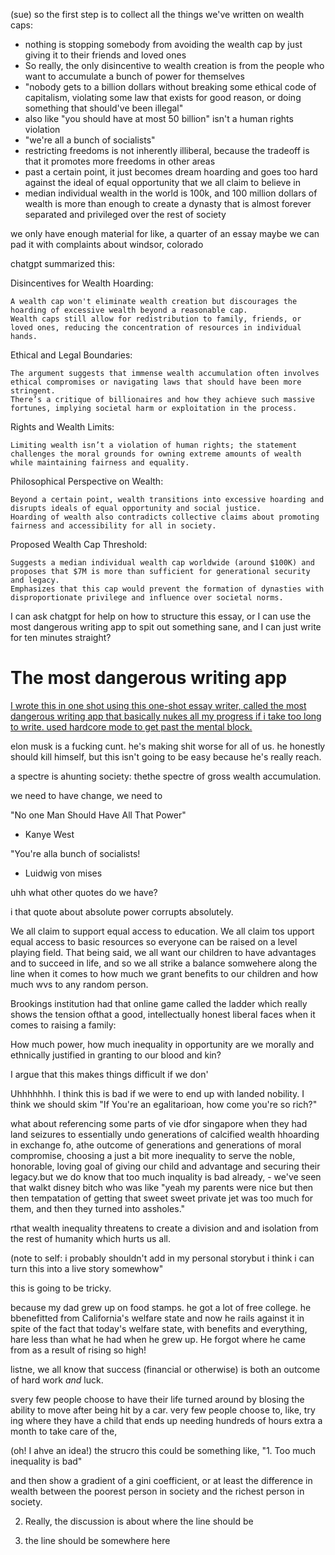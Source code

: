 (sue) so the first step is to collect all the things we've written on wealth caps:

- nothing is stopping somebody from avoiding the wealth cap by just giving it to their friends and loved ones
- So really, the only disincentive to wealth creation is from the people who want to accumulate a bunch of power for themselves
- "nobody gets to a billion dollars without breaking some ethical code of capitalism, violating some law that exists for good reason, or doing something that should've been illegal"
- also like "you should have at most 50 billion" isn't a human rights violation
- "we're all a bunch of socialists"
- restricting freedoms is not inherently illiberal, because the tradeoff is that it promotes more freedoms in other areas
- past a certain point, it just becomes dream hoarding and goes too hard against the ideal of equal opportunity that we all claim to believe in
- median individual wealth in the world is 100k, and 100 million dollars of wealth is more than enough to create a dynasty that is almost forever separated and privileged over the rest of society

we only have enough material for like, a quarter of an essay
maybe we can pad it with complaints about windsor, colorado

chatgpt summarized this:

Disincentives for Wealth Hoarding:

    A wealth cap won't eliminate wealth creation but discourages the hoarding of excessive wealth beyond a reasonable cap.
    Wealth caps still allow for redistribution to family, friends, or loved ones, reducing the concentration of resources in individual hands.

Ethical and Legal Boundaries:

    The argument suggests that immense wealth accumulation often involves ethical compromises or navigating laws that should have been more stringent.
    There’s a critique of billionaires and how they achieve such massive fortunes, implying societal harm or exploitation in the process.

Rights and Wealth Limits:

    Limiting wealth isn’t a violation of human rights; the statement challenges the moral grounds for owning extreme amounts of wealth while maintaining fairness and equality.

Philosophical Perspective on Wealth:

    Beyond a certain point, wealth transitions into excessive hoarding and disrupts ideals of equal opportunity and social justice.
    Hoarding of wealth also contradicts collective claims about promoting fairness and accessibility for all in society.

Proposed Wealth Cap Threshold:

    Suggests a median individual wealth cap worldwide (around $100K) and proposes that $7M is more than sufficient for generational security and legacy.
    Emphasizes that this cap would prevent the formation of dynasties with disproportionate privilege and influence over societal norms.


I can ask chatgpt for help on how to structure this essay, or I can use the most dangerous writing app to spit out something sane, and I can just write for ten minutes straight?


# The most dangerous writing app

[I wrote this in one shot using this one-shot essay writer, called the most dangerous writing app that basically nukes all my progress if i take too long to write. used hardcore mode to get past the mental block.](https://www.squibler.io/dangerous-writing-prompt-app/write?limit=10&type=minutes&hardcore=true)

elon musk is a fucking cunt. he's making shit worse for all of us. he honestly should kill himself, but this isn't going to be easy because he's really reach. 

a spectre is ahunting society: thethe spectre of gross wealth accumulation.

we need to have change, we need to 

"No one Man Should Have All That Power"
- Kanye West

"You're alla  bunch of socialists!
- Luidwig von mises

uhh what other quotes do we have?

i that quote about absolute power corrupts absolutely.

We all claim to support equal access to education. We all claim tos upport equal access to basic resources so everyone can be raised on a level playing field. That being said, we all want our children to have advantages and to succeed in life, and so we all strike a balance somwehere along the line when it comes to how much we grant benefits to our children and how much wvs to any random person.

Brookings institution had that online game called the ladder which really shows the tension ofthat a good, intellectually honest liberal faces when it comes to raising a family: 

How much power, how much inequality in opportunity are we morally and ethnically justified in granting to our blood and kin?

I argue that this makes things difficult if we don'

Uhhhhhhh. I think this is bad if we were to end up with landed nobility. I think we should skim "If You're an egalitarioan, how come you're so rich?"

what about referencing some parts of vie dfor singapore when they had land seizures to essentially undo generations of calcified wealth hhoarding in exchange fo, athe outcome of generations and generations of moral compromise, choosing a just a bit more inequality to serve the noble, honorable, loving goal of giving our child and advantage and securing their legacy.but we do know that too much inquality is bad already, - we've seen that walkt disney bitch who was like "yeah my parents were nice but then then tempatation of getting that sweet sweet private jet was too much for them, and then they turned into assholes."

rthat wealth inequality threatens to create a division and and isolation from the rest of humanity which hurts us all. 

(note to self: i probably shouldn't add in my personal storybut i think i can turn this into a live story somewhow"

this is going to be tricky. 

because my dad grew up on food stamps. he got a lot of free college. he bbenefitted from California's welfare state and now he rails against it in spite of the fact that today's welfare state, with benefits and everything, hare less than what he had when he grew up. He forgot where he came from as a result of rising so high!

listne, we all know that success (financial or otherwise) is both an outcome of hard work *and* luck. 

svery few people choose to have their life turned around by blosing the ability to move after being hit by a car. very few people choose to, like, try ing where they have a child that ends up needing hundreds of hours extra a month to take care of the,


(oh! I ahve an idea!) the strucro this could be something like, "1. Too much inequality is bad"

and then show a gradient of a gini coefficient, or at least the difference in wealth between the poorest person in society and the richest person in society.

2.  Really, the discussion is about where the line should be

3. the line should be somewhere here
